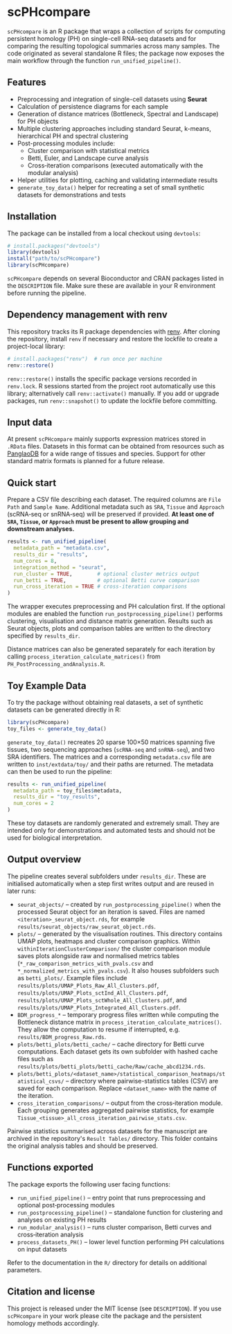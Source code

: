 # scPHcompare

`scPHcompare` is an R package that wraps a collection of scripts for computing persistent homology (PH) on single-cell RNA-seq datasets and for comparing the resulting topological summaries across many samples. The code originated as several standalone R files; the package now exposes the main workflow through the function `run_unified_pipeline()`.

## Features

* Preprocessing and integration of single-cell datasets using **Seurat**
* Calculation of persistence diagrams for each sample
* Generation of distance matrices (Bottleneck, Spectral and Landscape) for PH objects
* Multiple clustering approaches including standard Seurat, k-means, hierarchical PH and spectral clustering
* Post-processing modules include:
  * Cluster comparison with statistical metrics
  * Betti, Euler, and Landscape curve analysis
  * Cross‑iteration comparisons (executed automatically with the modular analysis)
* Helper utilities for plotting, caching and validating intermediate results
* `generate_toy_data()` helper for recreating a set of small synthetic datasets for demonstrations and tests

## Installation

The package can be installed from a local checkout using `devtools`:

```r
# install.packages("devtools")
library(devtools)
install("path/to/scPHcompare")
library(scPHcompare)
```

`scPHcompare` depends on several Bioconductor and CRAN packages listed in the `DESCRIPTION` file. Make sure these are available in your R environment before running the pipeline.

## Dependency management with renv

This repository tracks its R package dependencies with [renv](https://rstudio.github.io/renv/). After cloning the repository, install `renv` if necessary and restore the lockfile to create a project-local library:

```r
# install.packages("renv")  # run once per machine
renv::restore()
```

`renv::restore()` installs the specific package versions recorded in `renv.lock`. R sessions started from the project root automatically use this library; alternatively call `renv::activate()` manually. If you add or upgrade packages, run `renv::snapshot()` to update the lockfile before committing.

## Input data

At present `scPHcompare` mainly supports expression matrices stored in `.RData` files. Datasets in this format can be obtained from resources such as [PanglaoDB](https://panglaodb.se/) for a wide range of tissues and species. Support for other standard matrix formats is planned for a future release.

## Quick start

Prepare a CSV file describing each dataset. The required columns are `File Path` and `Sample Name`. Additional metadata such as `SRA`, `Tissue` and `Approach` (scRNA‑seq or snRNA‑seq) will be preserved if provided. **At least one of `SRA`, `Tissue`, or `Approach` must be present to allow grouping and downstream analyses.**

```r
results <- run_unified_pipeline(
  metadata_path = "metadata.csv",
  results_dir = "results",
  num_cores = 8,
  integration_method = "seurat",
  run_cluster = TRUE,        # optional cluster metrics output
  run_betti = TRUE,          # optional Betti curve comparison
  run_cross_iteration = TRUE # cross-iteration comparisons
)
```

The wrapper executes preprocessing and PH calculation first. If the optional modules are enabled the function `run_postprocessing_pipeline()` performs clustering, visualisation and distance matrix generation. Results such as Seurat objects, plots and comparison tables are written to the directory specified by `results_dir`.

Distance matrices can also be generated separately for each iteration by calling `process_iteration_calculate_matrices()` from `PH_PostProcessing_andAnalysis.R`.

## Toy Example Data

To try the package without obtaining real datasets, a set of synthetic datasets can be generated directly in R:

```r
library(scPHcompare)
toy_files <- generate_toy_data()
```

`generate_toy_data()` recreates 20 sparse 100×50 matrices spanning five tissues, two sequencing approaches (`scRNA-seq` and `snRNA-seq`), and two SRA identifiers. The matrices and a corresponding `metadata.csv` file are written to `inst/extdata/toy/` and their paths are returned. The metadata can then be used to run the pipeline:

```r
results <- run_unified_pipeline(
  metadata_path = toy_files$metadata,
  results_dir = "toy_results",
  num_cores = 2
)
```

These toy datasets are randomly generated and extremely small. They are intended only for demonstrations and automated tests and should not be used for biological interpretation.

## Output overview

The pipeline creates several subfolders under `results_dir`. These are
initialised automatically when a step first writes output and are reused
in later runs:

* `seurat_objects/` – created by `run_postprocessing_pipeline()` when the
  processed Seurat object for an iteration is saved. Files are named
  `<iteration>_seurat_object.rds`, for example
  `results/seurat_objects/raw_seurat_object.rds`.
* `plots/` – generated by the visualisation routines. This directory
  contains UMAP plots, heatmaps and cluster comparison graphics. Within
  `withinIterationClusterComparison/` the cluster comparison module saves
  plots alongside raw and normalised metrics tables
  (`*_raw_comparison_metrics_with_pvals.csv` and
  `*_normalized_metrics_with_pvals.csv`). It also houses subfolders such
  as `betti_plots/`. Example files include
  `results/plots/UMAP_Plots_Raw_All_Clusters.pdf`,
  `results/plots/UMAP_Plots_sctInd_All_Clusters.pdf`,
  `results/plots/UMAP_Plots_sctWhole_All_Clusters.pdf`, and
  `results/plots/UMAP_Plots_Integrated_All_Clusters.pdf`.
* `BDM_progress_*` – temporary progress files written while computing the
  Bottleneck distance matrix in `process_iteration_calculate_matrices()`.
  They allow the computation to resume if interrupted, e.g.
  `results/BDM_progress_Raw.rds`.
* `plots/betti_plots/betti_cache/` – cache directory for Betti curve
  computations. Each dataset gets its own subfolder with hashed cache
  files such as
  `results/plots/betti_plots/betti_cache/Raw/cache_abcd1234.rds`.
* `plots/betti_plots/<dataset_name>/statistical_comparison_heatmaps/statistical_csvs/`
  – directory where pairwise-statistics tables (CSV) are saved for each
  comparison. Replace `<dataset_name>` with the name of the iteration.
* `cross_iteration_comparisons/` – output from the cross‑iteration
  module. Each grouping generates aggregated pairwise statistics, for
  example `Tissue_<tissue>_all_cross_iteration_pairwise_stats.csv`.

Pairwise statistics summarised across datasets for the manuscript are archived in the repository's `Result Tables/` directory. This folder contains the original analysis tables and should be preserved.

## Functions exported

The package exports the following user facing functions:

* `run_unified_pipeline()` – entry point that runs preprocessing and optional post‑processing modules
* `run_postprocessing_pipeline()` – standalone function for clustering and analyses on existing PH results
* `run_modular_analysis()` – runs cluster comparison, Betti curves and cross‑iteration analysis
* `process_datasets_PH()` – lower level function performing PH calculations on input datasets


Refer to the documentation in the `R/` directory for details on additional parameters.

## Citation and license

This project is released under the MIT license (see `DESCRIPTION`). If you use `scPHcompare` in your work please cite the package and the persistent homology methods accordingly.
